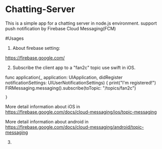 # Chatting-Server

This is a simple app for a chatting server in node.js environment. support push notification by Firebase Cloud Messaging(FCM)

#Usages



1. About firebase setting:

https://firebase.google.com/




2. Subscribe the client app to a "fan2c" topic use swift in iOS.

func application(_ application: UIApplication, didRegister notificationSettings: UIUserNotificationSettings) {
        print("I'm registered!")
        FIRMessaging.messaging().subscribe(toTopic: "/topics/fan2c")
       
    }
   
    
More detail information about iOS in
https://firebase.google.com/docs/cloud-messaging/ios/topic-messaging


More detail information about android in
https://firebase.google.com/docs/cloud-messaging/android/topic-messaging

3.

